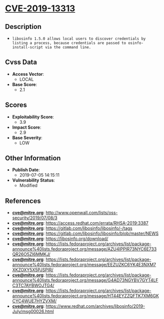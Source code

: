 
# [CVE-2019-13313](http://www.openwall.com/lists/oss-security/2019/07/08/3)

## Description

- `libosinfo 1.5.0 allows local users to discover credentials by listing a process, because credentials are passed to osinfo-install-script via the command line.`

## Cvss Data

- **Access Vector**:
  - LOCAL
- **Base Score**:
  - 2.1

## Scores

- **Exploitability Score**:
  - 3.9
- **Impact Score**:
  - 2.9
- **Base Severity**:
  - LOW

## Other Information

- **Publish Date**:
  - 2019-07-05 14:15:11
- **Vulnerability Status**:
  - Modified

## References

- **cve@mitre.org**: http://www.openwall.com/lists/oss-security/2019/07/08/3
- **cve@mitre.org**: https://access.redhat.com/errata/RHSA-2019:3387
- **cve@mitre.org**: https://gitlab.com/libosinfo/libosinfo/-/tags
- **cve@mitre.org**: https://gitlab.com/libosinfo/libosinfo/blob/master/NEWS
- **cve@mitre.org**: https://libosinfo.org/download/
- **cve@mitre.org**: https://lists.fedoraproject.org/archives/list/package-announce%40lists.fedoraproject.org/message/AZU4IPPIR73NYC6E733QR26O5ZI6MMKJ/
- **cve@mitre.org**: https://lists.fedoraproject.org/archives/list/package-announce%40lists.fedoraproject.org/message/EEZUZKC6YK4E3NXM7XKZOXY5X5PJSPIR/
- **cve@mitre.org**: https://lists.fedoraproject.org/archives/list/package-announce%40lists.fedoraproject.org/message/G4AD73NGYBV7GYT4LFC3TC7AYBWOJTG4/
- **cve@mitre.org**: https://lists.fedoraproject.org/archives/list/package-announce%40lists.fedoraproject.org/message/HT44EYZZQFTK7XM6GKCYC4WUE7HYZVXM/
- **cve@mitre.org**: https://www.redhat.com/archives/libosinfo/2019-July/msg00026.html
